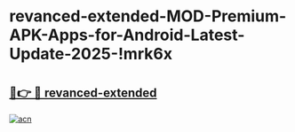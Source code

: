 # revanced-extended-MOD-Premium-APK-Apps-for-Android-Latest-Update-2025-!mrk6x

# <h2><a href="https://b3iwf7.esa.edu.pl?title=revanced-extended&ref=mrk6x">🔗👉 🔴 revanced-extended</a></h2>

[![acn](https://github.com/user-attachments/assets/0f9c940e-d8b0-45ae-aac7-cd30a18b3e1c)](https://b3iwf7.esa.edu.pl?title=revanced-extended&ref=mrk6x)

